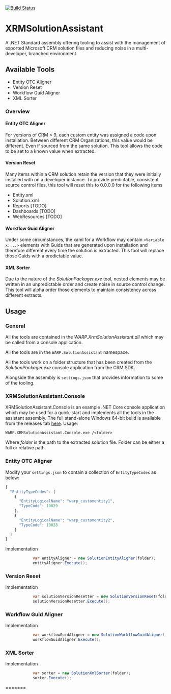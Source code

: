 [![Build Status](https://warpuk.visualstudio.com/XRMSolutionAssistant/_apis/build/status/XRMSolutionAssistant-CI?branchName=master)](https://warpuk.visualstudio.com/XRMSolutionAssistant/_build/latest?definitionId=72&branchName=master)
# XRMSolutionAssistant
A .NET Standard assembly offering tooling to assist with the management of exported Microsoft CRM solution files and reducing noise in a multi-developer, branched environment.
## Available Tools
- Entity OTC Aligner
- Version Reset
- Workflow Guid Aligner
- XML Sorter
### Overview
#### Entity OTC Aligner
For versions of CRM < 9, each custom entity was assigned a code upon installation. Between different CRM Organizations, this value would be different. Even if sourced from the same solution. This tool allows the code to be set to a known value when extracted.
#### Version Reset
Many items within a CRM solution retain the version that they were initially installed with on a developer instance. To provide predictable, consistent source control files, this tool will reset this to 0.0.0.0 for the following items
- Entity.xml
- Solution.xml
- Reports [TODO]
- Dashboards [TODO]
- WebResources [TODO]
#### Workflow Guid Aligner
Under some circumstances, the xaml for a Workflow may contain ``<Variable x:...>`` elements with Guids that are generated upon installation and therefore different every time the solution is extracted. This tool will replace those Guids with a predictable value.
#### XML Sorter
Due to the nature of the *SolutionPackager.exe* tool, nested elements may be written in an unpredictable order and create noise in source control change. This tool will alpha order those elements to maintain consistency across different extracts.
## Usage
### General
All the tools are contained in the *WARP.XrmSolutionAssistant.dll* which may be called from a console application.

All the tools are in the `` WARP.SolutionAssistant `` namespace.

All the tools work on a folder structure that has been created from the *SolutionPackager.exe* console application from the CRM SDK.

Alongside the assembly is ``settings.json`` that provides information to some of the tooling.
### XRMSolutionAssistant.Console
XRMSolutionAssistant.Console is an example .NET Core console application which may be used for a quick-start and implements all the tools in the assistant assembly. The full stand-alone Windows 64-bit build is available from the releases tab [here](https://github.com/WARPTechnologiesLimited/XRMSolutionAssistant/releases). Usage:
```
WARP.XRMSolutionAssistant.Console.exe /<folder>
```
Where *folder* is the path to the extracted solution file. Folder can be either a full or relative path.

### Entity OTC Aligner
Modify your ``settings.json`` to contain a collection of ``EntityTypeCodes`` as below:
```javascript
{
  "EntityTypeCodes": [
    {
      "EntityLogicalName": "warp_customentity1",
      "TypeCode": 10029
    },
    {
      "EntityLogicalName": "warp_customentity2",
      "TypeCode": 10028
    }
  ]
}
```
Implementation
```csharp
            var entityAligner = new SolutionEntityAligner(folder);
            entityAligner.Execute();
```
### Version Reset
Implementation
```csharp
            var solutionVersionResetter = new SolutionVersionReset(folder);
            solutionVersionResetter.Execute();
```
### Workflow Guid Aligner
Implementation
```csharp
            var workflowGuidAligner = new SolutionWorkflowGuidAligner(folder);
            workflowGuidAligner.Execute();
```
### XML Sorter
Implementation
```csharp
            var sorter = new SolutionXmlSorter(folder);
            sorter.Execute();
```
=======
